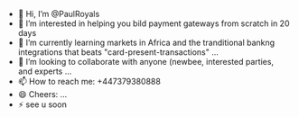 - 👋 Hi, I’m @PaulRoyals
- 👀 I’m interested in helping you bild payment gateways from scratch in 20 days
- 🌱 I’m currently learning markets in Africa and the tranditional bankng integrations that beats "card-present-transactions" ...
- 💞️ I’m looking to collaborate with anyone (newbee, interested parties, and experts ...
- 📫 How to reach me: +447379380888
- 😄 Cheers: ...
- ⚡ see u soon

<!---
PaulRoyals/PaulRoyals is a ✨ special ✨ repository because its `README.md` (this file) appears on your GitHub profile.
You can click the Preview link to take a look at your changes.
--->
